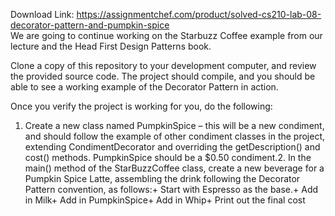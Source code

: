 Download Link: https://assignmentchef.com/product/solved-cs210-lab-08-decorator-pattern-and-pumpkin-spice
<br>
We are going to continue working on the Starbuzz Coffee example from our lecture and the Head First Design Patterns book.

Clone a copy of this repository to your development computer, and review the provided source code.  The project should compile, and you should be able to see a working example of the Decorator Pattern in action.

Once you verify the project is working for you, do the following:

1. Create a new class named PumpkinSpice – this will be a new condiment, and should follow the example of other condiment classes in the project, extending CondimentDecorator and overriding the getDescription() and cost() methods.  PumpkinSpice should be a $0.50 condiment.2. In the main() method of the StarBuzzCoffee class, create a new beverage for a Pumpkin Spice Latte, assembling the drink following the Decorator Pattern convention, as follows:+ Start with Espresso as the base.+ Add in Milk+ Add in PumpkinSpice+ Add in Whip+ Print out the final cost